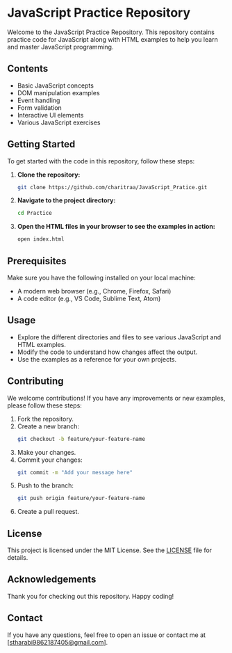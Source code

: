 # JavaScript Practice Repository

Welcome to the JavaScript Practice Repository. This repository contains practice code for JavaScript along with HTML examples to help you learn and master JavaScript programming.

## Contents

- Basic JavaScript concepts
- DOM manipulation examples
- Event handling
- Form validation
- Interactive UI elements
- Various JavaScript exercises

## Getting Started

To get started with the code in this repository, follow these steps:

1. **Clone the repository:**
    ```bash
    git clone https://github.com/charitraa/JavaScript_Pratice.git
    ```

2. **Navigate to the project directory:**
    ```bash
    cd Practice
    ```

3. **Open the HTML files in your browser to see the examples in action:**
    ```bash
    open index.html
    ```

## Prerequisites

Make sure you have the following installed on your local machine:

- A modern web browser (e.g., Chrome, Firefox, Safari)
- A code editor (e.g., VS Code, Sublime Text, Atom)

## Usage

- Explore the different directories and files to see various JavaScript and HTML examples.
- Modify the code to understand how changes affect the output.
- Use the examples as a reference for your own projects.

## Contributing

We welcome contributions! If you have any improvements or new examples, please follow these steps:

1. Fork the repository.
2. Create a new branch:
    ```bash
    git checkout -b feature/your-feature-name
    ```
3. Make your changes.
4. Commit your changes:
    ```bash
    git commit -m "Add your message here"
    ```
5. Push to the branch:
    ```bash
    git push origin feature/your-feature-name
    ```
6. Create a pull request.

## License

This project is licensed under the MIT License. See the [LICENSE](LICENSE) file for details.

## Acknowledgements

Thank you for checking out this repository. Happy coding!

## Contact

If you have any questions, feel free to open an issue or contact me at [stharabi9862187405@gmail.com].

